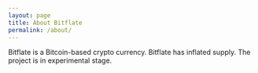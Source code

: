 ```yaml
---
layout: page
title: About Bitflate
permalink: /about/
---
```


Bitflate is a Bitcoin-based crypto currency. Bitflate has inflated supply. The project is in experimental stage.

[bitflate-organization]: https://github.com/bitflate
